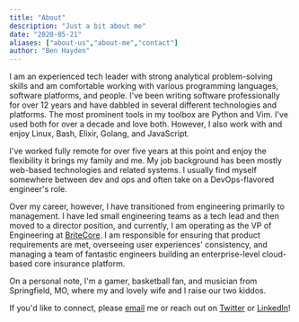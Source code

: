 ```yaml
---
title: "About"
description: "Just a bit about me"
date: "2020-05-21"
aliases: ["about-us","about-me","contact"]
author: "Ben Hayden"
---
```


I am an experienced tech leader with strong analytical problem-solving skills and am comfortable working with various programming languages, software platforms, and people. I've been writing software professionally for over 12 years and have dabbled in several different technologies and platforms. The most prominent tools in my toolbox are Python and Vim. I've used both for over a decade and love both. However, I also work with and enjoy Linux, Bash, Elixir, Golang, and JavaScript.

I've worked fully remote for over five years at this point and enjoy the flexibility it brings my family and me. My job background has been mostly web-based technologies and related systems. I usually find myself somewhere between dev and ops and often take on a DevOps-flavored engineer's role.

Over my career, however, I have transitioned from engineering primarily to management. I have led small engineering teams as a tech lead and then moved to a director position, and currently, I am operating as the VP of Engineering at [BriteCore](https://www.britecore.com/). I am responsible for ensuring that product requirements are met, overseeing user experiences' consistency, and managing a team of fantastic engineers building an enterprise-level cloud-based core insurance platform.

On a personal note, I'm a gamer, basketball fan, and musician from Springfield, MO, where my and lovely wife and I raise our two kiddos.

If you'd like to connect, please [email](mailto:contact@deybhayden.me) me or reach out on [Twitter](https://twitter.com/deybhayden) or [LinkedIn](https://www.linkedin.com/in/benhayden/)!
